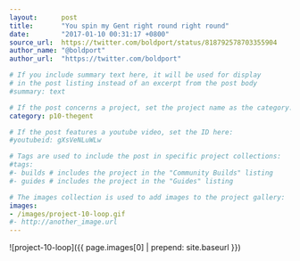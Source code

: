 ```yaml
---
layout:      post
title:       "You spin my Gent right round right round"
date:        "2017-01-10 00:31:17 +0800"
source_url:  https://twitter.com/boldport/status/818792578703355904
author_name: "@boldport"
author_url:  "https://twitter.com/boldport"

# If you include summary text here, it will be used for display
# in the post listing instead of an excerpt from the post body
#summary: text

# If the post concerns a project, set the project name as the category:
category: p10-thegent

# If the post features a youtube video, set the ID here:
#youtubeid: gXsVeNLuWLw

# Tags are used to include the post in specific project collections:
#tags:
#- builds # includes the project in the "Community Builds" listing
#- guides # includes the project in the "Guides" listing

# The images collection is used to add images to the project gallery:
images:
- /images/project-10-loop.gif
#- http://another_image.url
---
```


![project-10-loop]({{ page.images[0] | prepend: site.baseurl }})
